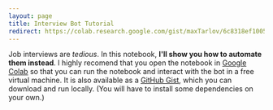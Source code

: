```yaml
---
layout: page
title: Interview Bot Tutorial
redirect: https://colab.research.google.com/gist/maxTarlov/6c8318ef10059d4ac5830cf34161e72e/interview-bot-part-one.ipynb
---
```


Job interviews are _tedious_. In this notebook, **I'll show you how to automate them instead**. I highly recomend that you open the notebook in [Google Colab](https://colab.research.google.com/gist/maxTarlov/6c8318ef10059d4ac5830cf34161e72e/interview-bot-part-one.ipynb) so that you can run the notebook and interact with the bot in a free virtual machine. It is also available as a [GitHub Gist](https://gist.github.com/maxTarlov/6c8318ef10059d4ac5830cf34161e72e), which you can download and run locally. (You will have to install some dependencies on your own.)

<script src="https://gist.github.com/maxTarlov/6c8318ef10059d4ac5830cf34161e72e.js"></script>
